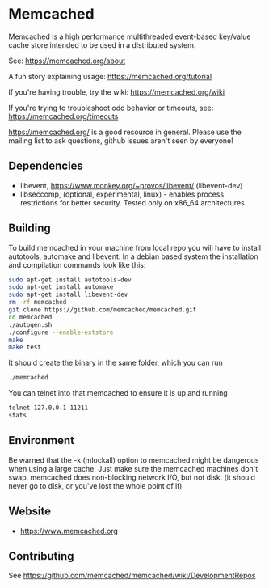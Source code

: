 # Memcached

Memcached is a high performance multithreaded event-based key/value cache
store intended to be used in a distributed system.

See: https://memcached.org/about

A fun story explaining usage: https://memcached.org/tutorial

If you're having trouble, try the wiki: https://memcached.org/wiki

If you're trying to troubleshoot odd behavior or timeouts, see:
https://memcached.org/timeouts

https://memcached.org/ is a good resource in general. Please use the mailing
list to ask questions, github issues aren't seen by everyone!

## Dependencies

* libevent, https://www.monkey.org/~provos/libevent/ (libevent-dev)
* libseccomp, (optional, experimental, linux) - enables process restrictions for
  better security. Tested only on x86_64 architectures.
  
## Building

To build memcached in your machine from local repo you will have to install
autotools, automake and libevent. In a debian based system the installation
and compilation commands look like this: 

```bash
sudo apt-get install autotools-dev
sudo apt-get install automake
sudo apt-get install libevent-dev
rm -rf memcached
git clone https://github.com/memcached/memcached.git
cd memcached 
./autogen.sh
./configure --enable-extstore
make
make test
```

It should create the binary in the same folder, which you can run

```bash
./memcached
```

You can telnet into that memcached to ensure it is up and running

```bash
telnet 127.0.0.1 11211
stats
```

## Environment

Be warned that the -k (mlockall) option to memcached might be
dangerous when using a large cache.  Just make sure the memcached machines
don't swap.  memcached does non-blocking network I/O, but not disk.  (it
should never go to disk, or you've lost the whole point of it)

## Website

* https://www.memcached.org

## Contributing

See https://github.com/memcached/memcached/wiki/DevelopmentRepos
